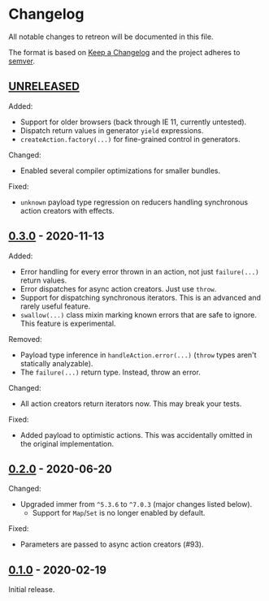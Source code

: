 # Changelog
All notable changes to retreon will be documented in this file.

The format is based on [Keep
a Changelog](https://keepachangelog.com/en/1.0.0/) and the project adheres to
[semver](https://semver.org/).

## [UNRELEASED]
Added:
- Support for older browsers (back through IE 11, currently untested).
- Dispatch return values in generator `yield` expressions.
- `createAction.factory(...)` for fine-grained control in generators.

Changed:
- Enabled several compiler optimizations for smaller bundles.

Fixed:
- `unknown` payload type regression on reducers handling synchronous action
  creators with effects.

## [0.3.0] - 2020-11-13
Added:
- Error handling for every error thrown in an action, not just `failure(...)`
  return values.
- Error dispatches for async action creators. Just use `throw`.
- Support for dispatching synchronous iterators. This is an advanced and
  rarely useful feature.
- `swallow(...)` class mixin marking known errors that are safe to ignore.
  This feature is experimental.

Removed:
- Payload type inference in `handleAction.error(...)` (`throw` types aren't
  statically analyzable).
- The `failure(...)` return type. Instead, throw an error.

Changed:
- All action creators return iterators now. This may break your tests.

Fixed:
- Added payload to optimistic actions. This was accidentally omitted in the
  original implementation.

## [0.2.0] - 2020-06-20
Changed:
- Upgraded immer from `^5.3.6` to `^7.0.3` (major changes listed below).
  - Support for `Map`/`Set` is no longer enabled by default.

Fixed:
- Parameters are passed to async action creators (#93).

## [0.1.0] - 2020-02-19
Initial release.

[UNRELEASED]: https://github.com/PsychoLlama/retreon/compare/v0.3.0...HEAD
[0.3.0]: https://github.com/PsychoLlama/retreon/compare/v0.2.0...v0.3.0
[0.2.0]: https://github.com/PsychoLlama/retreon/compare/v0.1.0...v0.2.0
[0.1.0]: https://github.com/PsychoLlama/retreon/releases/tag/v0.1.0
